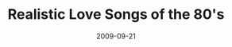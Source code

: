 ---
layout: media
category: media
title: "Realistic Love Songs of the 80's"
date: 2009-09-21
description: "Did we really mean all that stuff we sang about in those soaring power ballads of the 80's? If we get real about it, this is probably closer to what we REALLY meant to say."
tag: 
 - love-songs
 - commitment
 - boundaries
 - dating
 - relationships
video: "http://s3.amazonaws.com/crossroads-media/other-media/video/80sLoveSongs.mp4"
video-poster: "http://s3.amazonaws.com/crossroads-media/images/80sLoveSongs-still.jpg"
---